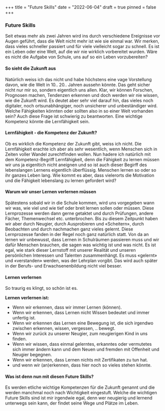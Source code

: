 +++
title = "Future Skills"
date = "2022-06-04"
draft = true
pinned = false
+++
### Future Skills

Seit etwas mehr als zwei Jahren wird ins durch verschiedene Ereignisse vor Augen geführt, dass die Welt nicht mehr ist wie sie einmal war. Wir merken, dass vieles schneller passiert und für viele vielleicht sogar zu schnell. Es ist ein Leben oder eine Welt, auf die wir nie wirklich vorbereitet wurden. Wäre es nicht die Aufgabe von Schule, uns auf so ein Leben vorzubereiten? 

#### So sieht die Zukunft aus

Natürlich weiss ich das nicht und habe höchstens eine vage Vorstellung davon, wie die Welt in 10.. 20.. Jahren aussehn könnte. Das geht sicher nicht nur mir so, sondern eigentlich uns allen. Klar, wir können Forschen, Prognosen machen, Tendenzen erkennen und doch werden wir nie wissen, wie die Zukunft wird. Es deutet aber sehr viel darauf hin, das vieles noch digitaler, noch ortsunabhängiger, noch unsicherer und unbeständiger wird. Welche Fähigkeiten könnten oder sollten also in so einer Welt vorhanden sein? Auch diese Frage ist schwierig zu beantworten. Eine wichtige Kompetenz könnte die Lernfähigkeit sein. 

#### Lernfähigkeit - die Kompetenz der Zukunft?

Ob es wirklich die Kompetenz der Zukunft gibt, weiss ich nicht. Die Lernfähigkeit erachte ich aber als sehr wesentlich, wenn Menschen sich in Zeiten voller Wandel zurechtfinden wollen. Nun hadere ich natürlich mit dem Kompetenz-Begriff Lernfähigkeit, denn die Fähigkeit zu lernen müssen wir uns ja eigenltich nicht aneignen und so ist auch dieser Begirff des lebenslangen Lernens eigentlich überflüssig. Menschen lernen so oder so ihr ganzes Leben lang. Wie kommt es aber, dass vielerorts die Motivation und die Fähigkeit lebenslang zu lernen gefordert wird? 

#### Warum wir unser Lernen verlernen müssen

Spätestens sobald wir in die Schule kommen, wird uns vorgegeben wann wir was, wie viel und wie tief oder breit lernen sollen oder müssen. Diese Lernprozesse werden dann gerne getaktet und durch Prüfungen, andere Fächer, Themenwechsel etc. unterbrochen. Bis zu diesem Zeitpunkt haben wir aber durch Neugier, durch Ausprobieren und «Scheitern», durch Beobachten und durch nachmachen ganz vieles gelernt. Diese Lernprozesse fanden in der Regel noch ganz natürlich statt. Von da an lernen wir unbewusst, dass Lernen in Schulräumen passieren muss und wir dafür Menschen brauchen, die sagen was wichtig ist und was nicht. Es ist egal, wie stark dieser Lernstoff mit unserer Realität und unseren persönlichen Interessen und Talenten zusammenhängt. Es muss «gelernt» und «verstanden» werden, was der Lehrplan vorgibt. Das wird auch später in der Berufs- und Erwachsenenbildung nicht viel besser. 



#### Lernen verlernen

So traurig es klingt, so schön ist es. 

**Lernen verlernen ist:**

* Wenn wir erkennen, dass wir immer Lernen (können). 
* Wenn wir erkennen, dass Lernen nicht Wissen bedeutet und immer unfertig ist.
* Wenn wir erkennen das Lernen eine Bewegung ist, die sich irgendwo zwischen erkennen, wissen, vergessen, .. bewegt.
* Wenn wir zurück zu unserer Neugier, zum neugierigen Kind in uns finden.
* Wenn wir wissen, dass einmal gelerntes, erkanntes oder vermutetes sich immer ändern kann und dem Neuen und fremden mit Offenheit und Neugier begegnen.
* Wenn wir erkennen, dass Lernen nichts mit Zertifikaten zu tun hat.
* und wenn wir (an)erkennen, dass hier noch so vieles stehen könnte.

#### Was ist denn nun mit diesen Future Skills?

Es werden etliche wichtige Kompetenzen für die Zukunft genannt und die werden manchmal noch nach Wichtigkeit eingestuft. Welche die wichtigen Future Skills sind ist mir irgendwie egal, denn wer neugierig und lernend unterwegs sein kann, der findet seine Wege und Plätze im Leben.